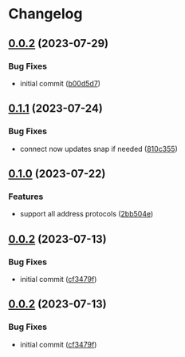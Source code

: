 # Changelog

## [0.0.2](https://github.com/filecoin-project/filsnap/compare/filsnap-adapter-react-v0.0.1...filsnap-adapter-react-v0.0.2) (2023-07-29)


### Bug Fixes

* initial commit ([b00d5d7](https://github.com/filecoin-project/filsnap/commit/b00d5d79856789e990c9ecce2170d2a914391cac))

## [0.1.1](https://github.com/filecoin-project/filsnap/compare/filsnap-adapter-v0.1.0...filsnap-adapter-v0.1.1) (2023-07-24)


### Bug Fixes

* connect now updates snap if needed ([810c355](https://github.com/filecoin-project/filsnap/commit/810c35512a5294c0c797e69ff7ead16de5ed6bc9))

## [0.1.0](https://github.com/filecoin-project/filsnap/compare/filsnap-adapter-v0.0.2...filsnap-adapter-v0.1.0) (2023-07-22)


### Features

* support all address protocols ([2bb504e](https://github.com/filecoin-project/filsnap/commit/2bb504e8fe6bed61528acf71e042d66cda26cf9a))

## [0.0.2](https://github.com/filecoin-project/filsnap/compare/filsnap-adapter-v0.0.1...filsnap-adapter-v0.0.2) (2023-07-13)


### Bug Fixes

* initial commit ([cf3479f](https://github.com/filecoin-project/filsnap/commit/cf3479fdd0af6dc1b23bfba9063b028f68fb3006))

## [0.0.2](https://github.com/filecoin-project/filsnap/compare/filsnap-adapter-v0.0.1...filsnap-adapter-v0.0.2) (2023-07-13)


### Bug Fixes

* initial commit ([cf3479f](https://github.com/filecoin-project/filsnap/commit/cf3479fdd0af6dc1b23bfba9063b028f68fb3006))
